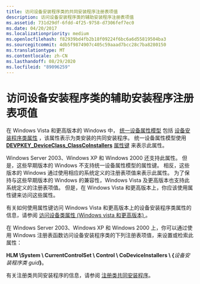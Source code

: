 ```yaml
---
title: 访问设备安装程序类的共同安装程序注册表项值
description: 访问设备安装程序类的辅助安装程序注册表项值
ms.assetid: 731d29df-6fdd-4f25-9758-d7306fef7ec0
ms.date: 04/20/2017
ms.localizationpriority: medium
ms.openlocfilehash: f82939bd4fb2b18f09224f6bc6a6d55819504ba3
ms.sourcegitcommit: 4db5f9874907c405c59aaad7bcc28c7ba8280150
ms.translationtype: MT
ms.contentlocale: zh-CN
ms.lasthandoff: 08/29/2020
ms.locfileid: "89096259"
---
```

# <a name="accessing-the-co-installers-registry-entry-value-of-a-device-setup-class"></a>访问设备安装程序类的辅助安装程序注册表项值


在 Windows Vista 和更高版本的 Windows 中， [统一设备属性模型](unified-device-property-model--windows-vista-and-later-.md) 包括 [设备安装程序类属性](accessing-device-setup-class-properties.md) ，该属性表示为类安装的共同安装程序。 统一设备属性模型使用 [**DEVPKEY_DeviceClass_ClassCoInstallers**](./devpkey-deviceclass-classcoinstallers.md) [属性键](property-keys.md) 来表示此属性。

Windows Server 2003、Windows XP 和 Windows 2000 还支持此属性。 但是，这些早期版本的 Windows 不支持统一设备属性模型的属性键。 相反，这些版本的 Windows 通过使用相应的系统定义的注册表项值来表示此属性。 为了保持与这些早期版本的 Windows 的兼容性，Windows Vista 及更高版本也支持此系统定义的注册表项值。 但是，在 Windows Vista 和更高版本上，你应该使用属性键来访问这些属性。

有关如何使用属性键访问 Windows Vista 和更高版本上的设备安装程序类属性的信息，请参阅 [访问设备类属性 (Windows vista 和更高版本) ](accessing-device-class-properties--windows-vista-and-later-.md)。

在 Windows Server 2003、Windows XP 和 Windows 2000 上，你可以通过使用 Windows 注册表函数访问设备安装程序类的下列注册表项值，来设置或检索此属性：

**HLM \\System \\ CurrentControlSet \\ Control \\ CoDeviceInstallers \\ {**<em>设备安装程序类 guid</em>**}**。

有关注册类共同安装程序的信息，请参阅 [注册类共同安装程序](registering-a-class-co-installer.md)。

 

